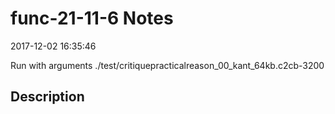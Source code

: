 # func-21-11-6 Notes

2017-12-02 16:35:46

Run with arguments ./test/critiquepracticalreason_00_kant_64kb.c2cb-3200 

## Description

